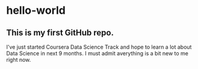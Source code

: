 hello-world
===========

## This is my first GitHub repo.
I've just started Coursera Data Science Track and hope to learn a lot about Data Science in next 9 months.
I must admit averything is a bit new to me right now.
